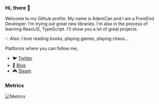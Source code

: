 ### Hi, there 👋
Welcome to my Github profile. My name is AdemCan and I am a FrontEnd Developer. I'm trying out great new libraries. I'm also in the process of learning ReactJS, TypeScript. I'll show you a lot of great projects.

✨ Also: I love reading books, playing games, playing chess...

Platforms where you can follow me;
- 🐦 [Twitter](https://twitter.com/CertelAdemcan)
- 📑 [Blog](https://ademcancerteldev.medium.com)
- 🎮 [Steam](https://steamcommunity.com/id/ademcancertel/)

### Metrics
![Metrics](https://metrics.lecoq.io/AdemCanCertel?template=classic&config.timezone=Europe%2FIstanbul)
